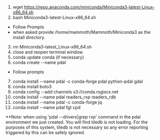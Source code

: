 1. wget https://repo.anaconda.com/miniconda/Miniconda3-latest-Linux-x86_64.sh
2. bash Miniconda3-latest-Linux-x86_64.sh
  - Follow Prompts
  - when asked provide /home/mammoth/Mammoth/Miniconda3 as the install directory.
3. rm Miniconda3-latest_Linux-x86_64.sh
4. close and reopen terminal window.
5. conda update conda (if necessary)
6. conda create --name pdal
  - Follow prompts
7. conda install --name pdal -c conda-forge pdal python-pdal gdal  
8. conda install boto3
9. conda config --add channels s3://conda.rsgiscx.net
10. conda install --name pdal readers_rxp readers_rdb
11. conda install --name pdal -c conda-forge jq
12. conda install --name pdal fgt cpd

**Note: when using 'pdal --drivers|grep rxp' command in the pdal environment we
just created.  You will find tiledb is not loading.  For the purposes of this
system, tiledb is not necessary so any error reporting triggered by this can be
safely ignored.
